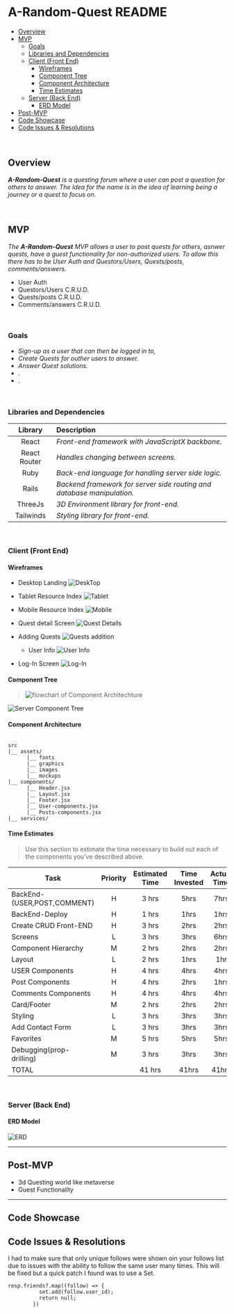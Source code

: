 # A-Random-Quest README

- [Overview](#overview)
- [MVP](#mvp)
  - [Goals](#goals)
  - [Libraries and Dependencies](#libraries-and-dependencies)
  - [Client (Front End)](#client-front-end)
    - [Wireframes](#wireframes)
    - [Component Tree](#component-tree)
    - [Component Architecture](#component-architecture)
    - [Time Estimates](#time-estimates)
  - [Server (Back End)](#server-back-end)
    - [ERD Model](#erd-model)
- [Post-MVP](#post-mvp)
- [Code Showcase](#code-showcase)
- [Code Issues & Resolutions](#code-issues--resolutions)

<br>

## Overview

_**A-Random-Quest** is a questing forum where a user can post a question for others to answer. The Idea for the name is in the idea of learning being a journey or a quest to focus on._

<br>

## MVP

_The **A-Random-Quest** MVP allows a user to post quests for others, asnwer quests, have a guest functionality for non-authorized users. To allow this there has to be User Auth and Questors/Users, Quests/posts, comments/answers._

- User Auth
- Questors/Users C.R.U.D.
- Quests/posts C.R.U.D.
- Comments/answers C.R.U.D.

<br>

### Goals

- _Sign-up as a user that can then be logged in to,_
- _Create Quests for outher users to answer._
- _Answer Quest solutions._
- _._
- _._

<br>

### Libraries and Dependencies

|   Library    | Description                                                            |
| :----------: | :--------------------------------------------------------------------- |
|    React     | _Front-end framework with JavaScriptX backbone._                       |
| React Router | _Handles changing between screens._                                    |
|     Ruby     | _Back-end language for handling server side logic._                    |
|    Rails     | _Backend framework for server side routing and database manipulation._ |
|   ThreeJs    | _3D Environment library for front-end._                                |
|  Tailwinds   | _Styling library for front-end._                                       |

<br>

### Client (Front End)

#### Wireframes

- Desktop Landing
  ![DeskTop](<https://github.com/mike701/A-Random-Quest/blob/2e000d645ea379a3451a59e84845e711639caca9/Desktop%20A.R.Q.%20(3).png>)

- Tablet Resource Index
  ![Tablet](<https://github.com/mike701/A-Random-Quest/blob/2e000d645ea379a3451a59e84845e711639caca9/Desktop%20A.R.Q.%20(5).png>)

- Mobile Resource Index
  ![Mobile](<https://github.com/mike701/A-Random-Quest/blob/2e000d645ea379a3451a59e84845e711639caca9/Desktop%20A.R.Q.%20(4).png>)

- Quest detail Screen
  ![Quest Details](<https://github.com/mike701/A-Random-Quest/blob/1edd8770326592ce74ed60ca28b909c41eaa348d/assets/Desktop%20A.R.Q.%20(6).png>)

- Adding Quests
  ![Quests addition](<https://github.com/mike701/A-Random-Quest/blob/1edd8770326592ce74ed60ca28b909c41eaa348d/assets/Desktop%20A.R.Q.%20(8).png>)

  - User Info
    ![User Info](<https://github.com/mike701/A-Random-Quest/blob/1edd8770326592ce74ed60ca28b909c41eaa348d/assets/Desktop%20A.R.Q.%20(9).png>)

- Log-In Screen
  ![Log-In](<https://github.com/mike701/A-Random-Quest/blob/1edd8770326592ce74ed60ca28b909c41eaa348d/assets/Desktop%20A.R.Q.%20(7).png>)

#### Component Tree

> ![flowchart of Component Architechture](https://github.com/mike701/A-Random-Quest/blob/553e6094c98fd8a9a6a20d1eff7b0a1bb09d3692/A.R.Q.%20component%20Hierarchy.png)

![Server Component Tree](https://gist.git.generalassemb.ly/davidtwhitlatch/414107e2560ae0bb65e233570f2fe056#file-component-tree-png)

#### Component Architecture

```structure

src
|__ assets/
      |__ fonts
      |__ graphics
      |__ images
      |__ mockups
|__ components/
      |__ Header.jsx
      |__ Layout.jsx
      |__ Footer.jsx
      |__ User-components.jsx
      |__ Posts-components.jsx
|__ services/

```

#### Time Estimates

> Use this section to estimate the time necessary to build out each of the components you've described above.

| Task                        | Priority | Estimated Time | Time Invested | Actual Time |
| --------------------------- | :------: | :------------: | :-----------: | :---------: |
| BackEnd-(USER,POST,COMMENT) |    H     |     3 hrs      |     5hrs      |    7hrs     |
| BackEnd-Deploy              |    H     |     1 hrs      |     1hrs      |    1hrs     |
| Create CRUD Front-END       |    H     |     3 hrs      |     2hrs      |    2hrs     |
| Screens                     |    L     |     3 hrs      |     3hrs      |    6hrs     |
| Component Hierarchy         |    M     |     2 hrs      |     2hrs      |    2hrs     |
| Layout                      |    L     |     2 hrs      |     1hrs      |     1hr     |
| USER Components             |    H     |     4 hrs      |     4hrs      |    4hrs     |
| Post Components             |    H     |     4 hrs      |     2hrs      |    1hrs     |
| Comments Components         |    H     |     4 hrs      |     4hrs      |    4hrs     |
| Card/Footer                 |    M     |     2 hrs      |     2hrs      |    2hrs     |
| Styling                     |    L     |     3 hrs      |     3hrs      |    3hrs     |
| Add Contact Form            |    L     |     3 hrs      |     3hrs      |    3hrs     |
| Favorites                   |    M     |     5 hrs      |     5hrs      |    5hrs     |
| Debugging(prop-drilling)    |    M     |     3 hrs      |     3hrs      |    3hrs     |
| TOTAL                       |          |     41 hrs     |     41hrs     |    41hrs    |

<br>

### Server (Back End)

#### ERD Model

![ERD](https://github.com/mike701/A-Random-Quest/blob/1c10ea407a3e1a253bb15cb9e8098836f0d9ba45/assets/ERD.drawio.png)
<br>

---

## Post-MVP

- 3d Questing world like metaverse
- Guest Functionality

---

## Code Showcase

## Code Issues & Resolutions

I had to make sure that only unique follows were shown oin your follows list due to issues with the ability to follow the same user many times. This will be fixed but a quick patch I found was to use a Set.

```
resp.friends?.map((follow) => {
          set.add(follow.user_id);
          return null;
        })
```
